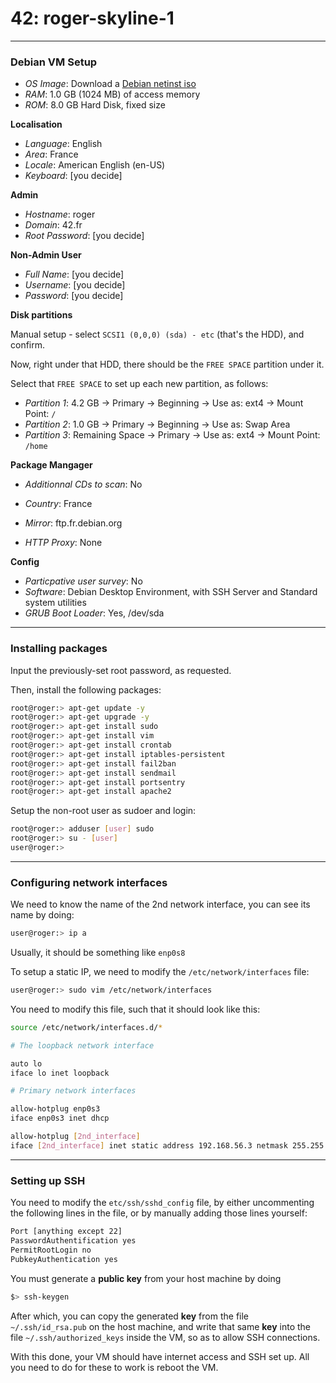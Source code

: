 # 42: roger-skyline-1

---

### Debian VM Setup

- _OS Image_: Download a [Debian netinst iso](https://www.debian.org/distrib/)
- _RAM_: 1.0 GB (1024 MB) of access memory
- _ROM_: 8.0 GB Hard Disk, fixed size

**Localisation**

- _Language_: English
- _Area_: France
- _Locale_: American English (en-US)
- _Keyboard_: [you decide]

**Admin**

- _Hostname_: roger
- _Domain_: 42.fr
- _Root Password_: [you decide]

**Non-Admin User**

- _Full Name_: [you decide]
- _Username_: [you decide]
- _Password_: [you decide]

**Disk partitions**

Manual setup - select `SCSI1 (0,0,0) (sda) - etc` (that's the HDD), and confirm.

Now, right under that HDD, there should be the `FREE SPACE` partition under it.

Select that `FREE SPACE` to set up each new partition, as follows:

- _Partition 1_: 4.2 GB -> Primary -> Beginning -> Use as: ext4 -> Mount Point: `/`
- _Partition 2_: 1.0 GB -> Primary -> Beginning -> Use as: Swap Area
- _Partition 3_: Remaining Space -> Primary -> Use as: ext4 -> Mount Point: `/home`

**Package Mangager**

- _Additionnal CDs to scan_: No

- _Country_: France
- _Mirror_: ftp.fr.debian.org
- _HTTP Proxy_: None

**Config**
- _Particpative user survey_: No
- _Software_: Debian Desktop Environment, with SSH Server and Standard system utilities
- _GRUB Boot Loader_: Yes, /dev/sda

---

### Installing packages

Input the previously-set root password, as requested.

Then, install the following packages:
```sh
root@roger:> apt-get update -y
root@roger:> apt-get upgrade -y
root@roger:> apt-get install sudo
root@roger:> apt-get install vim
root@roger:> apt-get install crontab
root@roger:> apt-get install iptables-persistent
root@roger:> apt-get install fail2ban
root@roger:> apt-get install sendmail
root@roger:> apt-get install portsentry
root@roger:> apt-get install apache2
```
Setup the non-root user as sudoer and login:
```sh
root@roger:> adduser [user] sudo
root@roger:> su - [user]
user@roger:> 
```

---

### Configuring network interfaces

We need to know the name of the 2nd network interface, you can see its name by doing:
```sh
user@roger:> ip a
```
Usually, it should be something like `enp0s8`

To setup a static IP, we need to modify the `/etc/network/interfaces` file:
```sh
user@roger:> sudo vim /etc/network/interfaces
```
You need to modify this file, such that it should look like this:
```sh
source /etc/network/interfaces.d/*

# The loopback network interface

auto lo
iface lo inet loopback

# Primary network interfaces

allow-hotplug enp0s3
iface enp0s3 inet dhcp

allow-hotplug [2nd_interface]
iface [2nd_interface] inet static address 192.168.56.3 netmask 255.255.255.252
```

---

### Setting up SSH

You need to modify the `etc/ssh/sshd_config` file, by either uncommenting the following lines in the file, or by manually adding those lines yourself:
```sh
Port [anything except 22]
PasswordAuthentification yes
PermitRootLogin no
PubkeyAuthentication yes
```
You must generate a **public key** from your host machine by doing
```sh
$> ssh-keygen
```
After which, you can copy the generated **key** from the file `~/.ssh/id_rsa.pub` on the host machine, and write that same **key** into the file `~/.ssh/authorized_keys` inside the VM, so as to allow SSH connections.

With this done, your VM should have internet access and SSH set up.
All you need to do for these to work is reboot the VM.
